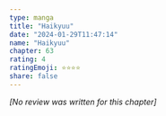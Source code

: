 ```yaml
---
type: manga
title: "Haikyuu"
date: "2024-01-29T11:47:14"
name: "Haikyuu"
chapter: 63
rating: 4
ratingEmoji: ⭐️⭐️⭐️⭐️
share: false
---
```


_[No review was written for this chapter]_
